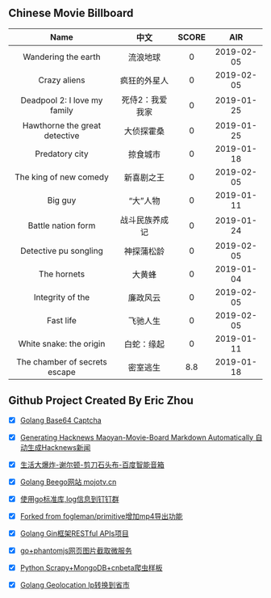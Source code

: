 ## Chinese Movie Billboard
|   Name          | 中文           | SCORE   |  AIR|
|:-------------:|:-------------:| :-----:|:-----:|
|Wandering the earth | 流浪地球 |0| 2019-02-05|
|Crazy aliens | 疯狂的外星人 |0| 2019-02-05|
|Deadpool 2: I love my family | 死侍2：我爱我家 |0| 2019-01-25|
|Hawthorne the great detective | 大侦探霍桑 |0| 2019-01-25|
|Predatory city | 掠食城市 |0| 2019-01-18|
|The king of new comedy | 新喜剧之王 |0| 2019-02-05|
|Big guy | “大”人物 |0| 2019-01-11|
|Battle nation form | 战斗民族养成记 |0| 2019-01-24|
|Detective pu songling | 神探蒲松龄 |0| 2019-02-05|
|The hornets | 大黄蜂 |0| 2019-01-04|
|Integrity of the | 廉政风云 |0| 2019-02-05|
|Fast life | 飞驰人生 |0| 2019-02-05|
|White snake: the origin | 白蛇：缘起 |0| 2019-01-11|
|The chamber of secrets escape | 密室逃生 |8.8| 2019-01-18|


## Github Project Created By Eric Zhou

- [x] [Golang Base64 Captcha](https://github.com/mojocn/base64Captcha)
- [x] [Generating Hacknews Maoyan-Movie-Board Markdown Automatically 自动生成Hacknews新闻](https://github.com/dejavuzhou/md-genie)
- [x] [生活大爆炸-谢尔顿-剪刀石头布-百度智能音箱](https://github.com/mojocn/dueros-bang-game)
- [x] [Golang Beego网站 mojotv.cn](https://github.com/mojocn/www.mojotv.cn)
- [x] [使用go标准库,log信息到钉钉群](https://github.com/mojocn/dooger)
- [x] [Forked from fogleman/primitive增加mp4导出功能](https://github.com/mojocn/primitive)
- [x] [Golang Gin框架RESTful APIs项目](https://github.com/JJJJJJJerk/ezier-golang-web-api-framework)
- [x] [go+phantomjs网页图片截取微服务](https://github.com/mojocn/screen_shot)
- [x] [Python Scrapy+MongoDB+cnbeta爬虫样板](https://github.com/mojocn/scrapy_mongodb_boilerplate_cnbeta)
- [x] [Golang Geolocation Ip转换到省市](https://github.com/mojocn/ip2location)





